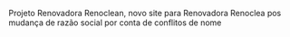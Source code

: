 Projeto Renovadora Renoclean, novo site para Renovadora Renoclea pos mudança de razão social por conta de conflitos de nome
